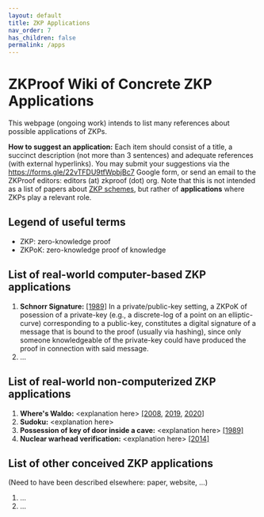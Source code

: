 ```yaml
---
layout: default
title: ZKP Applications 
nav_order: 7
has_children: false
permalink: /apps
---
```


# ZKProof Wiki of Concrete ZKP Applications

This webpage (ongoing work) intends to list many references about possible applications of ZKPs.


**How to suggest an application:** Each item should consist of a title, a succinct description (not more than 3 sentences) and adequate references (with external hyperlinks). You may submit your suggestions via the  https://forms.gle/22vTFDU9tfWpbjBc7 Google form, or send an email to the ZKProof editors: editors (at) zkproof (dot) org. Note that this is not intended as a list of papers about [ZKP schemes](https://hackmd.io/u0obRmTRS0eRzWmVVkTtSA), but rather of **applications** where ZKPs play a relevant role.


## Legend of useful terms
- ZKP: zero-knowledge proof
- ZKPoK: zero-knowledge proof of knowledge


## List of real-world computer-based ZKP applications
1. **Schnorr Signature:** [\[1989\]](https://doi.org/10.1007%2F0-387-34805-0_22) In a private/public-key setting, a ZKPoK of posession of a private-key (e.g., a discrete-log of a point on an elliptic-curve) corresponding to a public-key, constitutes a digital signature of a message that is bound to the proof (usually via hashing), since only someone knowledgeable of the private-key could have produced the proof in connection with said message.
2. ...

## List of real-world non-computerized ZKP applications

1. **Where's Waldo:** \<explanation here\> [\[2008](https://web.engr.oregonstate.edu/~rosulekm/pubs/zk-waldo-talk.pdf), [2019](https://blog.goodaudience.com/understanding-zero-knowledge-proofs-through-simple-examples-df673f796d99), [2020](https://medium.com/the-infosec-journal/zero-knowledge-proof-zkp-protocols-finding-wally-is-just-part-of-the-task-7bb0824f9377)\]
1. **Sudoku:** \<explanation here\> 
1. **Possession of key of door inside a cave:** \<explanation here\> [\[1989\]](https://doi.org/10.1007/0-387-34805-0_60) 
1. **Nuclear warhead verification:** \<explanation here\> [\[2014\]](https://www.nature.com/articles/nature13457.pdf)


## List of other conceived ZKP applications
(Need to have been described elsewhere: paper, website, ...)
1. ...
2. ...